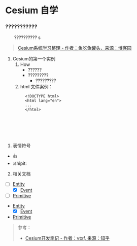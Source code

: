 # **Cesium 自学**

### ???????????
&emsp;&emsp;??????????
s
> [Cesium系统学习整理 - 作者：鱼吃鱼罐头，来源：博客园](https://www.cnblogs.com/yxd000/p/13743778.html)

  1. Cesium的第一个实例
     1. How
        - ??????
        - ?????????
            * ?????????
     2. html 文件案例：
        ```
          <!DOCTYPE html>
          <html lang="en">
          ...
          </html>
        ```

<br/>
<br/>
<br/>
<br/>

1. 表情符号
  - :+1:
  - :shipit:
2. 相关文档
  - [ ] [Entity](Cesium-Entity.md)
    - [x] [Event](Cesium-Event.md)
  - [ ] [Primitive](Cesium-Primitive.md)

<!-- Primitive -->

* [Entity](Cesium-Entity.md)
  * [x] [Event](Cesium-Event.md)
* [Primitive](Cesium-Primitive.md)

> 参考：
> - [Cesium开发笔记 - 作者：vtxf, 来源：知乎](https://zhuanlan.zhihu.com/p/80904975)